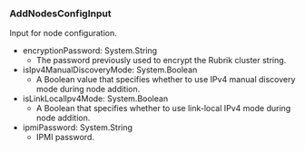 ### AddNodesConfigInput
Input for node configuration.

- encryptionPassword: System.String
  - The password previously used to encrypt the Rubrik cluster string.
- isIpv4ManualDiscoveryMode: System.Boolean
  - A Boolean value that specifies whether to use IPv4 manual discovery mode during node addition.
- isLinkLocalIpv4Mode: System.Boolean
  - A Boolean that specifies whether to use link-local IPv4 mode during node addition.
- ipmiPassword: System.String
  - IPMI password.
